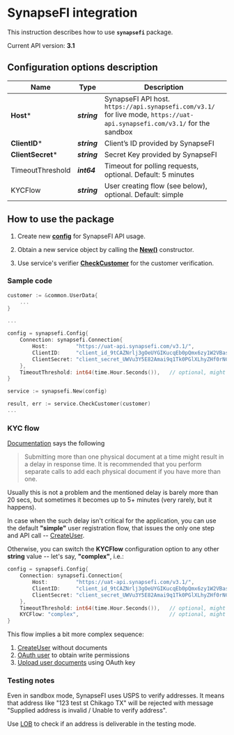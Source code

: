 # SynapseFI integration

This instruction describes how to use **`synapsefi`** package.

Current API version: **3.1**

## Configuration options description

| **Name**          | **Type**     | **Description**                                            |
| ----------------- | ------------ | ---------------------------------------------------------- |
| **Host***         | _**string**_ | SynapseFI API host. `https://api.synapsefi.com/v3.1/` for live mode, `https://uat-api.synapsefi.com/v3.1/` for the sandbox |
| **ClientID***     | _**string**_ | Client’s ID provided by SynapseFI                          |
| **ClientSecret*** | _**string**_ | Secret Key provided by SynapseFI                           |
| TimeoutThreshold  | _**int64**_  | Timeout for polling requests, optional. Default: 5 minutes |
| KYCFlow           | _**string**_ | User creating flow (see below), optional. Default: simple  |

## How to use the package

1) Create new [**config**](verification/contract.go#L3) for SynapseFI API usage.

2) Obtain a new service object by calling the [**New()**](synapsefi.go#L18) constructor.

3) Use service's verifier [**CheckCustomer**](synapsefi.go#L26) for the customer verification.

### Sample code

```go
customer := &common.UserData{
    ...
}

...

config = synapsefi.Config{
    Connection: synapsefi.Connection{
        Host:         "https://uat-api.synapsefi.com/v3.1/",
        ClientID:     "client_id_9tCAZNrlj3gOeUYGIKucqEb0pQmx6zy1W2VBasX7",
        ClientSecret: "client_secret_UWVu3Y5E82Amai9q1Tk0PGlXLhyZHf0rNCneSpos",
    },
    TimeoutThreshold: int64(time.Hour.Seconds()),   // optional, might be skipped
}

service := synapsefi.New(config)

result, err := service.CheckCustomer(customer)
...
```

### KYC flow

[Documentation](https://docs.synapsefi.com/docs/adding-documents) says the following

> Submitting more than one physical document at a time might result in a delay in response time. It is recommended that you perform separate calls to add each physical document if you have more than one.

Usually this is not a problem and the mentioned delay is barely more than 20 secs, but sometimes it becomes up to 5+ minutes (very rarely, but it happens).

In case when the such delay isn't critical for the application, you can use the default **"simple"** user registration flow, that issues the only one step and API call -- [CreateUser](https://docs.synapsefi.com/docs/create-a-user).

Otherwise, you can switch the **KYCFlow** configuration option to any other **string** value -- let's say, **"complex"**, i.e.:

```go
config = synapsefi.Config{
    Connection: synapsefi.Connection{
        Host:         "https://uat-api.synapsefi.com/v3.1/",
        ClientID:     "client_id_9tCAZNrlj3gOeUYGIKucqEb0pQmx6zy1W2VBasX7",
        ClientSecret: "client_secret_UWVu3Y5E82Amai9q1Tk0PGlXLhyZHf0rNCneSpos",
    },
    TimeoutThreshold: int64(time.Hour.Seconds()),   // optional, might be skipped
    KYCFlow: "complex",                             // optional, might be skipped
}
```

This flow implies a bit more complex sequence:
1) [CreateUser](https://docs.synapsefi.com/docs/create-a-user) without documents
2) [OAuth user](https://docs.synapsefi.com/docs/get-oauth_key-refresh-token) to obtain write permissions
3) [Upload user documents](https://docs.synapsefi.com/docs/adding-documents) using OAuth key

### Testing notes

Even in sandbox mode, SynapseFI uses USPS to verify addresses. It means that address like "123 test st Chikago TX" will be rejected with message "Supplied address is invalid / Unable to verify address".

Use [LOB](https://lob.com/products/address-verification) to check if an address is deliverable in the testing mode.
